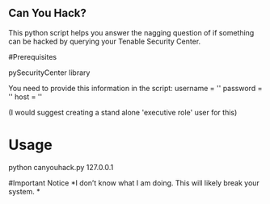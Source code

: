 ## Can You Hack?
This python script helps you answer the nagging question of if something can be hacked by querying your
Tenable Security Center. 

#Prerequisites

pySecurityCenter library

You need to provide this information in the script:
username = ''
password = ''
host = '' 

(I would suggest creating a stand alone 'executive role' user for this) 

# Usage
python canyouhack.py 127.0.0.1

#Important Notice
*I don’t know what I am doing. This will likely break your system. * 
